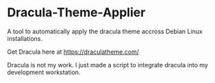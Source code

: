 # Dracula-Theme-Applier
A tool to automatically apply the dracula theme accross Debian Linux installations.

Get Dracula here at https://draculatheme.com/ 

Dracula is not my work. I just made a script to integrate dracula into my development workstation. 
